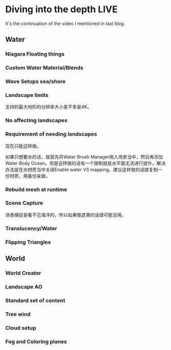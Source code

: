 # Diving into the depth LIVE

It's the continuation of the video I mentioned in last blog.

## Water

### Niagara Floating things

### Custom Water Material/Blends

### Wave Setups sea/shore

### Landscape limits

支持的最大地形的分辨率大小差不多是4K。

### No affecting landscapes

### Requirement of needing landscapes

现在只能这样做。

如果只想要水的话，就首先将Water Brush Manager拖入场景当中，然后再添加Water Body Ocean。但是这样做的话有一个限制就是水平面无法进行提升。解决办法是在水材质当中关闭Enable water VS mapping。建议这样做的话就复制一份材质，用备份来做。

### Rebuild mesh at runtime

### Scene Capture

场景捕捉是看不见海洋的，所以如果做遮罩的话很可能没用。

### Translucency/Water



### Flipping Triangles



## World

### World Creator



### Landscape AO



### Standard set of content



### Tree wind



### Cloud setup



### Fog and Coloring planes



